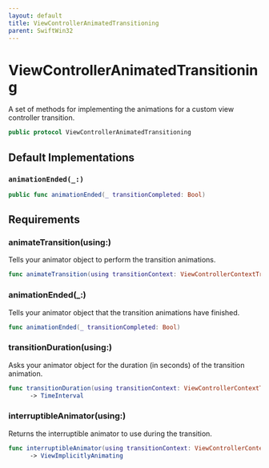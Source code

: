 ```yaml
---
layout: default
title: ViewControllerAnimatedTransitioning
parent: SwiftWin32
---
```

# ViewControllerAnimatedTransitioning

A set of methods for implementing the animations for a custom view controller
transition.

``` swift
public protocol ViewControllerAnimatedTransitioning 
```

## Default Implementations

### `animationEnded(_:)`

``` swift
public func animationEnded(_ transitionCompleted: Bool) 
```

## Requirements

### animateTransition(using:​)

Tells your animator object to perform the transition animations.

``` swift
func animateTransition(using transitionContext: ViewControllerContextTransitioning)
```

### animationEnded(\_:​)

Tells your animator object that the transition animations have finished.

``` swift
func animationEnded(_ transitionCompleted: Bool)
```

### transitionDuration(using:​)

Asks your animator object for the duration (in seconds) of the transition
animation.

``` swift
func transitionDuration(using transitionContext: ViewControllerContextTransitioning?)
      -> TimeInterval
```

### interruptibleAnimator(using:​)

Returns the interruptible animator to use during the transition.

``` swift
func interruptibleAnimator(using transitionContext: ViewControllerContextTransitioning)
      -> ViewImplicitlyAnimating
```
